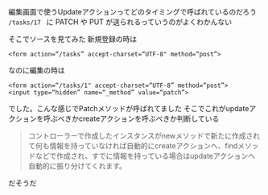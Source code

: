 編集画面で使うUpdateアクションってどのタイミングで呼ばれているのだろう
`/tasks/17 ` に PATCH や PUT が送られるっていうのがよくわかんない

そこでソースを見てみた
新規登録の時は
```
<form action=“/tasks” accept-charset=“UTF-8" method=“post”>
```
なのに編集の時は
```
<form action=“/tasks/1" accept-charset=“UTF-8” method=“post”>
<input type=“hidden” name=“_method” value=“patch”>
```
でした。こんな感じでPatchメソッドが呼ばれてました
そこでこれがupdateアクションを呼ぶべきかcreateアクションを呼ぶべきか判断している



>コントローラーで作成したインスタンスがnewメソッドで新たに作成されて何も情報を持っていなければ自動的にcreateアクションへ、findメソッドなどで作成され、すでに情報を持っている場合はupdateアクションへ自動的に振り分けてくれます。

だそうだ
